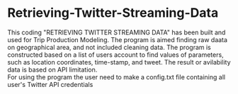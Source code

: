# Retrieving-Twitter-Streaming-Data
This coding "RETRIEVING TWITTER STREAMING DATA" has been built and used for Trip Production Modeling. The program is aimed finding raw daata on geographical area, and not included cleaning data. 
The program is constructed based on a list of users account to find values of parameters, such as location coordinates, time-stamp, and tweet.
The result or avilability data is based on API limitation.  
For using the program the user need to make a config.txt file containing all user's Twitter API credentials 
